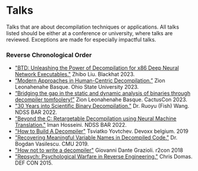 # Talks
Talks that are about decompilation techniques or applications.
All talks listed should be either at a conference or university, where talks are reviewed. 
Exceptions are made for especially impactful talks.

### Reverse Chronological Order 
- ["BTD: Unleashing the Power of Decompilation for x86 Deep Neural Network Executables."](https://www.youtube.com/watch?v=NDfj8JiZMX0) Zhibo Liu. Blackhat 2023.
- [“Modern Approaches in Human-Centric Decompilation.”](https://youtu.be/R13tHWScclE) Zion Leonahenahe Basque. Ohio State University 2023.
- [“Bridging the gap in the static and dynamic analysis of binaries through decompiler tomfoolery!”](https://www.youtube.com/watch?v=-J8fGMt6UmE&t=22441s) Zion Leonahenahe Basque. CactusCon 2023.
- ["30 Years into Scientific Binary Decompilation."](https://www.youtube.com/watch?v=XasallkPQIA) Dr. Ruoyu (Fish) Wang. NDSS BAR 2022.
- ["Beyond the C: Retargetable Decompilation using Neural Machine Translation."](https://www.youtube.com/watch?v=PBQzrPbDbck) Iman Hosseini. NDSS BAR 2022.
- ["How to Build A Decompiler"](https://www.youtube.com/watch?v=uYZZbteb8Gc) Tsviatko Yovtchev. Devoxx belgium. 2019
- ["Recovering Meaningful Variable Names in Decompiled Code."](https://www.youtube.com/watch?v=pUfYml60FvU) Dr. Bogdan Vasilescu. CMU 2019.
- ["How not to write a decompiler"](https://www.youtube.com/watch?v=2siU7B0PjPI) Giovanni Dante Grazioli. r2con 2018
- ["Repsych: Psychological Warfare in Reverse Engineering."](https://www.youtube.com/watch?v=HlUe0TUHOIc) Chris Domas. DEF CON 2015.
